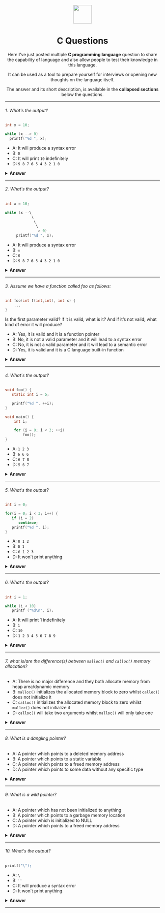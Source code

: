 <div align="center">
  <img height="60" src="https://img.icons8.com/color/344/c-programming.png"> 
  <h1>C Questions</h1>

<span>Here I've just posted multiple **C programming language** question to share the capability of language and also allow people to test their knowledge in this language.

It can be used as a tool to prepare yourself for interviews or opening new thoughts on the language itself.

The answer and its short description, is available in the **collapsed sections** below the questions.
</span>

</div>

---

###### 1. What's the output?

```c
int x = 10;

while (x --> 0)
  printf("%d ", x);
```

- A: It will produce a syntax error
- B: `0`
- C: It will print `10` indefinitely
- D: `9 8 7 6 5 4 3 2 1 0`

<details><summary><b>Answer</b></summary>
<p>

#### Answer: D

This is a simple loop over variable `x`. In the loop condition, we just decrementing `x` in each iteration (`x--` or `x --` equals to `x = x - 1`) until it gets equal to `0`.

</p>
</details>

---

###### 2. What's the output?

```c
int x = 10;

while (x --\
            \
             \
              \
               > 0)
     printf("%d ", x);
```

- A: It will produce a syntax error
- B: `∞`
- C: `0`
- D: `9 8 7 6 5 4 3 2 1 0`

<details><summary><b>Answer</b></summary>
<p>

#### Answer: D

This is the same question as the [question 1](#1.-What's-the-output?).

This is a simple loop over variable `x`. In the loop condition, we just decrementing `x` in each iteration (`x--` or `x --` equals to `x = x - 1`) until it gets equal to `0`.

The only difference between these two questions is about ignoring the `\` by the compiler whilst there is a next line (`\n`) appears after it.

</p>
</details>

---

###### 3. Assume we have a function called foo as follows:

```c
int foo(int f(int,int), int x) {
    ...
}
```

Is the first parameter valid? If it is valid, what is it? And if it’s not valid, what kind of error it will produce?

- A: Yes, it is valid and it is a function pointer
- B: No, it is not a valid parameter and it will lead to a syntax error
- C: No, it is not a valid parameter and it will lead to a semantic error
- D: Yes, it is valid and it is a C language built-in function

<details><summary><b>Answer</b></summary>
<p>

#### Answer: A

It is an ordinary function pointer and it will interpret as `int (*f)(int,int)`.

</p>
</details>

---

###### 4. What's the output?

```c
void foo() {
   static int i = 5;

   printf("%d ", ++i);
}

void main() {
    int i;

    for (i = 0; i < 3; ++i)
        foo();
}
```

- A: `1 2 3`
- B: `6 6 6`
- C: `6 7 8`
- D: `5 6 7`

<details><summary><b>Answer</b></summary>
<p>

#### Answer: C

When we define a variable with `static` it will act like a closure so it will remember the last value of itself each time we running it, it will increment the previous value instead of resetting the value to `5`.

Also, we have to keep in mind the `++i` _(prefix)_ will first increment the value and then assign/return it. So the first call of `foo()` will print `6` for us.

</p>
</details>

---

###### 5. What's the output?

```c
int i = 0;

for(i = 0; i < 3; i++) {
   if (i = 2)
      continue;
   printf("%d ", i);
}
```

- A: `0 1 2`
- B: `0 1`
- C: `0 1 2 3`
- D: It won't print anything

<details><summary><b>Answer</b></summary>
<p>

#### Answer: D

There is a difference between comparison and assigning. In this case we are assigning the value of `2` to `i` _(i=2)_, whilst we have to compare them with double equal signs. So, since we've used `continue` the print command will be escaped here.

</p>
</details>

---

###### 6. What's the output?

```c
int i = 1;

while (i < 10)
   printf ("%d\n", i);
```

- A: It will print 1 indefinitely
- B: `1`
- C: `10`
- D: `1 2 3 4 5 6 7 8 9`

<details><summary><b>Answer</b></summary>
<p>

#### Answer: A

We don not increment the `i` at any moment, so the condition will always be true and the value of `i` will be always equal to `1`.

</p>
</details>

---

###### 7. what is/are the difference(s) between `malloc()` and `calloc()` memory allocation?

- A: There is no major difference and they both allocate memory from heap area/dynamic memory
- B: `malloc()` initializes the allocated memory block to zero whilst `calloc()` does not initialize it
- C: `calloc()` initializes the allocated memory block to zero whilst `malloc()` does not initialize it
- D: `calloc()` will take two arguments whilst `malloc()` will only take one

<details><summary><b>Answer</b></summary>
<p>

#### Answer: C and D

`calloc()` and `malloc()` both are responsible for allocating memory. `calloc()` will initialize the allocated memory block to zero, whilst `malloc()` doesn’t initialize it. If we try to access the content of the memory block(before initializing) then we’ll get a segmentation fault error(or maybe garbage values), but if we try to do the same thing with `calloc()` we will get `0`. Also, `calloc ()` will take two arguments, the first one is a number of blocks to be allocated and the second one is the size of each block, whilst `malloc ()` will only get one argument and it is for the size of each block.

</p>
</details>

---

###### 8. What is a dangling pointer?

- A: A pointer which points to a deleted memory address
- B: A pointer which points to a static variable
- C: A pointer which points to a freed memory address
- D: A pointer which points to some data without any specific type

<details><summary><b>Answer</b></summary>
<p>

#### Answer: A and C

A dangling pointer is a pointer that points to invalid data or to data which is not valid anymore. So, it can pointers to deleted and freed memory addresses will be counted as dangling pointers.

</p>
</details>

---

###### 9. What is a wild pointer?

- A: A pointer which has not been initialized to anything
- B: A pointer which points to a garbage memory location
- C: A pointer which is initialized to NULL
- D: A pointer which points to a freed memory address

<details><summary><b>Answer</b></summary>
<p>

#### Answer: A and B

A pointer which has not been initialized to anything (not even NULL) is known as a wild pointer. Also, the pointer may be initialized to a non-NULL garbage value that may not be a valid address. So, if any pointer points to uninitialized or garbage location we call it wild pointer.

</p>
</details>

---

###### 10. What's the output?

```c
printf("\");
```

- A: `\`
- B: `''`
- C: It will produce a syntax error
- D: It won't print anything

<details><summary><b>Answer</b></summary>
<p>

#### Answer: C

`\` is an escape sign, but in this particular situation there is nothing to be escaped in the `printf` so, it will escape the `"` _(double quote sign)_ and it will lead to syntax errors, because, there will be no closing quotes in the `printf` anymore.

</p>
</details>

---

